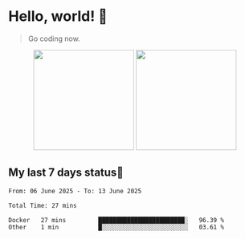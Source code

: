 # Hello, world! 🥰
> Go coding now.

<div align="center">
<div><img src="https://github-readme-stats.vercel.app/api?username=Xrondev&count_private=true" height="200px"/> <img src="https://github-readme-stats.vercel.app/api/top-langs/?username=Xrondev" height="200px"/></div>
</div>
<div align="center"></div>  

## My last 7 days status🧐

<!--START_SECTION:waka-->

```txt
From: 06 June 2025 - To: 13 June 2025

Total Time: 27 mins

Docker   27 mins         ████████████████████████░   96.39 %
Other    1 min           █░░░░░░░░░░░░░░░░░░░░░░░░   03.61 %
```

<!--END_SECTION:waka-->
